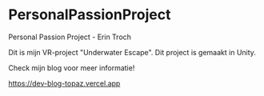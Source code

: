 # PersonalPassionProject

Personal Passion Project - Erin Troch

Dit is mijn VR-project "Underwater Escape".
Dit project is gemaakt in Unity.

Check mijn blog voor meer informatie!

https://dev-blog-topaz.vercel.app
